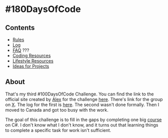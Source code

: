 # #180DaysOfCode

## Contents
* [Rules](rules.md)
* [Log](log.md)
* [FAQ](FAQ.md) ???
* [Coding Resources](resources-programming.md)
* [Lifestyle Resources](resources-other.md)
* [Ideas for Projects](ideas-for-projects.md)

## About
That's my third #100DaysOfCode Challenge. You can find the link to the official site created by [Alex](https://twitter.com/ka11away) for the challenge [here](http://100daysofcode.com/). There's link for the group on [X](https://twitter.com/_100DaysOfCode).
The log for the first is [here](https://github.com/NSokolov114/100DaysOfCode). The second wasn't done formally. Then I moved to Canada and got too busy with the work.

The goal of this challenge is to fill in the gaps by completing one big [course](https://www.udemy.com/course/ultimate-csharp-masterclass) on C#. I don't know what I don't know, and it turns out that learning things to complete a specific task for work isn't sufficient.
